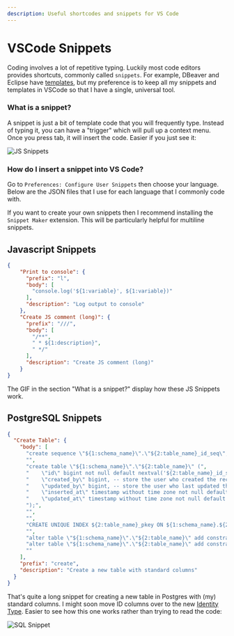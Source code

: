 ```yaml
---
description: Useful shortcodes and snippets for VS Code 
---
```


# VSCode Snippets

Coding involves a lot of repetitive typing. Luckily most code editors provides shortcuts, commonly called `snippets`. For example, DBeaver and Eclipse have [templates](https://github.com/dbeaver/dbeaver/wiki/SQL-Templates), but my preference is to keep all my snippets and templates in VSCode so that I have a single, universal tool.

### What is a snippet?

A snippet is just a bit of template code that you will frequently type. Instead of typing it, you can have a "trigger" which will pull up a context menu. Once you press tab, it will insert the code. Easier if you just see it:

![JS Snippets](/img/js-snippet.gif)

### How do I insert a snippet into VS Code?

Go to `Preferences: Configure User Snippets` then choose your language. Below are the JSON files that I use for each language that I commonly code with.

If you want to create your own snippets then I recommend installing the `Snippet Maker` extension. This will be particularly helpful for multiline snippets.

## Javascript Snippets

```json
{
	"Print to console": {
	  "prefix": "l",
	  "body": [
		"console.log('${1:variable}', ${1:variable})"
	  ],
	  "description": "Log output to console"
	},
	"Create JS comment (long)": {
	  "prefix": "///",
	  "body": [
		"/**",
		" * ${1:description}",
		" */"
	  ],
	  "description": "Create JS comment (long)"
	}
}
```

The GIF in the section "What is a snippet?" display how these JS Snippets work.

## PostgreSQL Snippets

```json
{
  "Create Table": {
    "body": [
      "create sequence \"${1:schema_name}\".\"${2:table_name}_id_seq\";",
      "",
      "create table \"${1:schema_name}\".\"${2:table_name}\" (",
      "    \"id\" bigint not null default nextval('${2:table_name}_id_seq'::regclass),",
      "    \"created_by\" bigint, -- store the user who created the record",
      "    \"updated_by\" bigint, -- store the user who last updated the record",
      "    \"inserted_at\" timestamp without time zone not null default now(),",
      "    \"updated_at\" timestamp without time zone not null default now()",
      ");",
      "",
      "",
      "CREATE UNIQUE INDEX ${2:table_name}_pkey ON ${1:schema_name}.${2:table_name} USING btree (id);",
      "",
      "alter table \"${1:schema_name}\".\"${2:table_name}\" add constraint \"${2:table_name}_pkey\" PRIMARY KEY using index \"${2:table_name}_pkey\";",
      "alter table \"${1:schema_name}\".\"${2:table_name}\" add constraint \"${2:table_name}_user_id_fkey\" FOREIGN KEY (user_id) REFERENCES users(id);",
      ""
    ],
    "prefix": "create",
    "description": "Create a new table with standard columns"
  }
}
```

That's quite a long snippet for creating a new table in Postgres with (my) standard columns. I might soon move ID columns over to the new [Identity Type](https://www.2ndquadrant.com/en/blog/postgresql-10-identity-columns/). Easier to see how this one works rather than trying to read the code:

![SQL Snippet](/img/sql-snippet.gif)